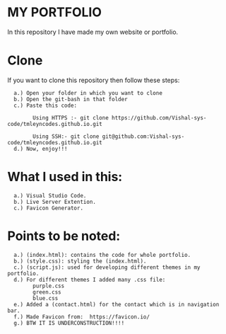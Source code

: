 
# MY PORTFOLIO

In this repository I have made my own website or portfolio.

# Clone

  If you want to clone this repository then follow these steps:
  
      a.) Open your folder in which you want to clone
      b.) Open the git-bash in that folder
      c.) Paste this code:

            Using HTTPS :- git clone https://github.com/Vishal-sys-code/tmleyncodes.github.io.git

            Using SSH:- git clone git@github.com:Vishal-sys-code/tmleyncodes.github.io.git
      d.) Now, enjoy!!!

# What I used in this:  
      
      a.) Visual Studio Code.
      b.) Live Server Extention.
      c.) Favicon Generator.

# Points to be noted: 

      a.) (index.html): contains the code for whole portfolio.
      b.) (style.css): styling the (index.html).
      c.) (script.js): used for developing different themes in my portfolio.
      d.) For different themes I added many .css file:
            purple.css
            green.css
            blue.css
      e.) Added a (contact.html) for the contact which is in navigation bar.
      f.) Made Favicon from:  https://favicon.io/
      g.) BTW IT IS UNDERCONSTRUCTION!!!!




